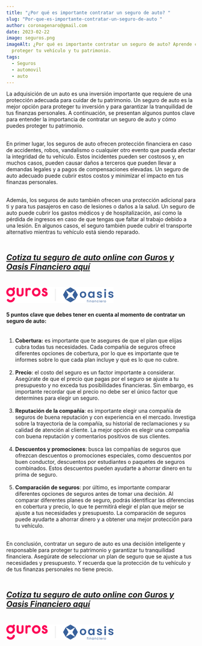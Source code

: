 ```yaml
---
title: "¿Por qué es importante contratar un seguro de auto? "
slug: "Por-que-es-importante-contratar-un-seguro-de-auto "
author: coronagenaro@gmail.com
date: 2023-02-22
image: seguros.png
imageAlt: ¿Por qué es importante contratar un seguro de auto? Aprende cómo
  proteger tu vehículo y tu patrimonio.
tags:
  - Seguros
  - automovil
  - auto
---
```

La adquisición de un auto es una inversión importante que requiere de una protección adecuada para cuidar de tu patrimonio. Un seguro de auto es la mejor opción para proteger tu inversión y para garantizar la tranquilidad de tus finanzas personales. A continuación, se presentan algunos puntos clave para entender la importancia de contratar un seguro de auto y cómo puedes proteger tu patrimonio.<br/><br/>

En primer lugar, los seguros de auto ofrecen protección financiera en caso de accidentes, robos, vandalismo o cualquier otro evento que pueda afectar la integridad de tu vehículo. Estos incidentes pueden ser costosos y, en muchos casos, pueden causar daños a terceros que pueden llevar a demandas legales y a pagos de compensaciones elevadas. Un seguro de auto adecuado puede cubrir estos costos y minimizar el impacto en tus finanzas personales.<br/><br/>

Además, los seguros de auto también ofrecen una protección adicional para ti y para tus pasajeros en caso de lesiones o daños a la salud. Un seguro de auto puede cubrir los gastos médicos y de hospitalización, así como la pérdida de ingresos en caso de que tengas que faltar al trabajo debido a una lesión. En algunos casos, el seguro también puede cubrir el transporte alternativo mientras tu vehículo está siendo reparado.<br/><br/>

## ***[C﻿otiza tu seguro de auto online con Guros y Oasis Financiero aquí](https://www.guros.com/?PROMOCODE=OASISFINANCIERO)***<br/><br/>

![](guros-oasis-1.png)





#### **5 puntos clave que debes tener en cuenta al momento de contratar un seguro de auto:**<br/><br/>

1. **Cobertura:** es importante que te asegures de que el plan que elijas cubra todas tus necesidades. Cada compañía de seguros ofrece diferentes opciones de cobertura, por lo que es importante que te informes sobre lo que cada plan incluye y qué es lo que no cubre.<br/><br/>
2. **Precio**: el costo del seguro es un factor importante a considerar. Asegúrate de que el precio que pagas por el seguro se ajuste a tu presupuesto y no exceda tus posibilidades financieras. Sin embargo, es importante recordar que el precio no debe ser el único factor que determines para elegir un seguro.<br/><br/>
3. **Reputación de la compañía**: es importante elegir una compañía de seguros de buena reputación y con experiencia en el mercado. Investiga sobre la trayectoria de la compañía, su historial de reclamaciones y su calidad de atención al cliente. La mejor opción es elegir una compañía con buena reputación y comentarios positivos de sus clientes.<br/><br/>
4. **Descuentos y promociones**: busca las compañías de seguros que ofrezcan descuentos o promociones especiales, como descuentos por buen conductor, descuentos por estudiantes o paquetes de seguros combinados. Estos descuentos pueden ayudarte a ahorrar dinero en tu prima de seguro.<br/><br/>
5. **Comparación de seguros**: por último, es importante comparar diferentes opciones de seguros antes de tomar una decisión. Al comparar diferentes planes de seguro, podrás identificar las diferencias en cobertura y precio, lo que te permitirá elegir el plan que mejor se ajuste a tus necesidades y presupuesto. La comparación de seguros puede ayudarte a ahorrar dinero y a obtener una mejor protección para tu vehículo.<br/><br/>

En conclusión, contratar un seguro de auto es una decisión inteligente y responsable para proteger tu patrimonio y garantizar tu tranquilidad financiera. Asegúrate de seleccionar un plan de seguro que se ajuste a tus necesidades y presupuesto. Y recuerda que la protección de tu vehículo y de tus finanzas personales no tiene precio.<br/><br/>

## ***[C﻿otiza tu seguro de auto online con Guros y Oasis Financiero aquí](https://www.guros.com/?PROMOCODE=OASISFINANCIERO)***<br/><br/>

![](guros-oasis-1.png)